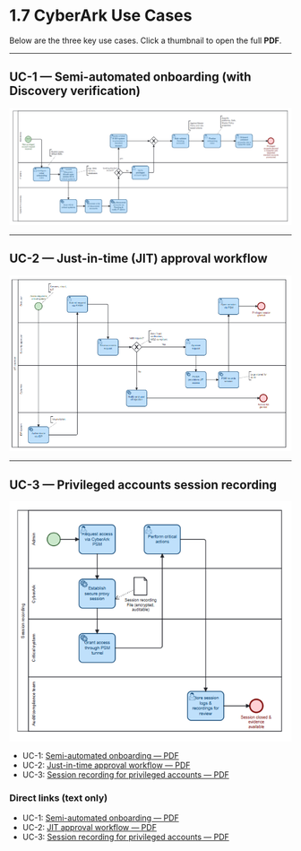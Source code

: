 # 1.7 CyberArk Use Cases

Below are the three key use cases. Click a thumbnail to open the full **PDF**.

---

## UC-1 — Semi-automated onboarding (with Discovery verification)

[![UC-1 — Semi-automated onboarding (thumbnail)](00_Support-documents/diagrams/Semi-automated%20onboarding%20TO%20BE.PNG)](00_Support-documents/diagrams/UC_Semi-automated%20onboarding.pdf)
<!-- If this link returns 404, open the PDF and copy its exact name, e.g.:
   (00_Support-documents/diagrams/UC_Semi-automated%20onboarding%20with%20verification%20after%20Discovery%20scan.pdf)
-->

---

## UC-2 — Just-in-time (JIT) approval workflow

[![UC-2 — JIT approval workflow (thumbnail)](00_Support-documents/diagrams/JIT%20approval%20TO%20BE.PNG)](00_Support-documents/diagrams/UC_Just-in-time%20approval%20workflow.pdf)
<!-- If this link returns 404, open the PDF and copy its exact name, e.g.:
   (00_Support-documents/diagrams/UC_Just-in-time%20approval%20workflow.pdf)
-->

---

## UC-3 — Privileged accounts session recording

[![UC-3 — Session recording (thumbnail)](00_Support-documents/diagrams/Session%20recording%20for%20privileged%20accounts%20TO%20BE.PNG)](00_Support-documents/diagrams/UC_Session%20recording%20for%20PA.pdf)



- UC-1: [Semi-automated onboarding — PDF](00_Support-documents/diagrams/UC_Semi-automated%20onboarding.pdf)
- UC-2: [Just-in-time approval workflow — PDF](00_Support-documents/diagrams/UC_Just-in-time%20approval%20workflow%20.pdf)
- UC-3: [Session recording for privileged accounts — PDF](00_Support-documents/diagrams/UC_Session%20recording%20for%20PA.pdf)

### Direct links (text only)

- UC-1: [Semi-automated onboarding — PDF](00_Support-documents/diagrams/UC_Semi-automated%20onboarding.pdf)  
- UC-2: [JIT approval workflow — PDF](00_Support-documents/diagrams/UC_Just-in-time%20approval%20workflow.pdf)  
- UC-3: [Session recording for privileged accounts — PDF](00_Support-documents/diagrams/UC_Session%20recording%20for%20PA.pdf)
